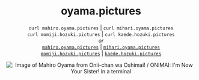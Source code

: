 <h1 align="center">oyama.pictures</h1>

<p align="center">
<code>curl mahiro.oyama.pictures</code> | <code>curl mihari.oyama.pictures</code><br />
<code>curl momiji.hozuki.pictures</code> | <code>curl kaede.hozuki.pictures</code><br />
<em>or</em><br />
<a href="https://mahiro.oyama.pictures"><code>mahiro.oyama.pictures</code></a> | <a href="https://mihari.oyama.pictures"><code>mihari.oyama.pictures</code></a><br />
<a href="https://momiji.hozuki.pictures"><code>momiji.hozuki.pictures</code></a> | <a href="https://kaede.hozuki.pictures"><code>kaede.hozuki.pictures</code></a>
</p>

<p align="center">  
  <img src="https://github.com/nbitzz/oyama.pictures/assets/77242831/ee530e88-82d9-44d5-ad53-587115f34a19" alt="Image of Mahiro Oyama from Onii-chan wa Oshimai! / ONIMAI: I'm Now Your Sister! in a terminal">
</p>
